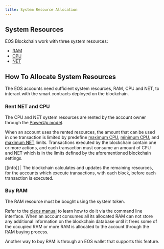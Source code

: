 ```yaml
---
title: System Resource Allocation
---
```


## System Resources

EOS Blockchain work with three system resources:

* [RAM](02_ram.md)
* [CPU](03_cpu.md)
* [NET](04_net.md)

## How To Allocate System Resources

The EOS accounts need sufficient system resources, RAM, CPU and NET, to interact with the smart contracts deployed on the blockchain.

### Rent NET and CPU

The CPU and NET system resources are rented by the account owner through the [PowerUp model](./07_powerup_model.md).

When an account uses the rented resources, the amount that can be used in one transaction is limited by predefine [maximum CPU](https://docs.eosnetwork.com/cdt/latest/reference/Classes/structeosio_1_1blockchain__parameters#variable-max-transaction-cpu-usage), [minimum CPU](https://docs.eosnetwork.com/cdt/latest/reference/Classes/structeosio_1_1blockchain__parameters#variable-min-transaction-cpu-usage), and [maximum NET](https://docs.eosnetwork.com/cdt/latest/reference/Classes/structeosio_1_1blockchain__parameters#variable-max-transaction-net-usage) limits. Transactions executed by the blockchain contain one or more actions, and each transaction must consume an amount of CPU and NET which is in the limits defined by the aforementioned blockchain settings.

[[info]]
| The blockchain calculates and updates the remaining resources, for the accounts which execute transactions, with each block, before each transaction is executed.

### Buy RAM

The RAM resource must be bought using the system token.

Refer to the [cleos manual](https://docs.eosnetwork.com/leap/latest/cleos/how-to-guides/how-to-buy-ram) to learn how to do it via the command line interface. When an account consumes all its allocated RAM can not store any additional information on the blockchain database until it frees some of the occupied RAM or more RAM is allocated to the account through the RAM buying process.

Another way to buy RAM is through an EOS wallet that supports this feature.

